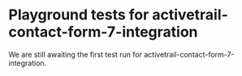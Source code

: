 # Playground tests for activetrail-contact-form-7-integration
We are still awaiting the first test run for activetrail-contact-form-7-integration.
